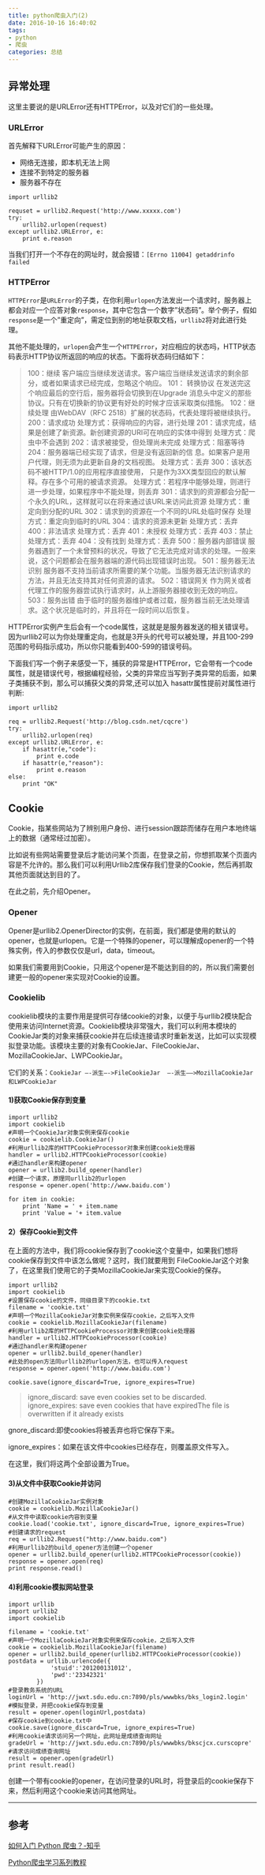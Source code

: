 ```yaml
---
title: python爬虫入门(2)
date: 2016-10-16 16:40:02
tags:
- python
- 爬虫
categories: 总结
---
```


## 异常处理

这里主要说的是URLError还有HTTPError，以及对它们的一些处理。

### URLError
首先解释下URLError可能产生的原因：

* 网络无连接，即本机无法上网
* 连接不到特定的服务器
* 服务器不存在

<!-- more -->
```
import urllib2
 
requset = urllib2.Request('http://www.xxxxx.com')
try:
    urllib2.urlopen(request)
except urllib2.URLError, e:
    print e.reason
```
当我们打开一个不存在的网址时，就会报错：`[Errno 11004] getaddrinfo failed`

### HTTPError
`HTTPError`是`URLError`的子类，在你利用`urlopen`方法发出一个请求时，服务器上都会对应一个应答对象`response`，其中它包含一个数字”状态码”。举个例子，假如`response`是一个”重定向”，需定位到别的地址获取文档，`urllib2`将对此进行处理。

其他不能处理的，`urlopen`会产生一个`HTTPError`，对应相应的状态吗，HTTP状态码表示HTTP协议所返回的响应的状态。下面将状态码归结如下：

>100：继续  客户端应当继续发送请求。客户端应当继续发送请求的剩余部分，或者如果请求已经完成，忽略这个响应。
101： 转换协议  在发送完这个响应最后的空行后，服务器将会切换到在Upgrade 消息头中定义的那些协议。只有在切换新的协议更有好处的时候才应该采取类似措施。
102：继续处理   由WebDAV（RFC 2518）扩展的状态码，代表处理将被继续执行。
200：请求成功      处理方式：获得响应的内容，进行处理
201：请求完成，结果是创建了新资源。新创建资源的URI可在响应的实体中得到    处理方式：爬虫中不会遇到
202：请求被接受，但处理尚未完成    处理方式：阻塞等待
204：服务器端已经实现了请求，但是没有返回新的信 息。如果客户是用户代理，则无须为此更新自身的文档视图。    处理方式：丢弃
300：该状态码不被HTTP/1.0的应用程序直接使用， 只是作为3XX类型回应的默认解释。存在多个可用的被请求资源。    处理方式：若程序中能够处理，则进行进一步处理，如果程序中不能处理，则丢弃
301：请求到的资源都会分配一个永久的URL，这样就可以在将来通过该URL来访问此资源    处理方式：重定向到分配的URL
302：请求到的资源在一个不同的URL处临时保存     处理方式：重定向到临时的URL
304：请求的资源未更新     处理方式：丢弃
400：非法请求     处理方式：丢弃
401：未授权     处理方式：丢弃
403：禁止     处理方式：丢弃
404：没有找到     处理方式：丢弃
500：服务器内部错误  服务器遇到了一个未曾预料的状况，导致了它无法完成对请求的处理。一般来说，这个问题都会在服务器端的源代码出现错误时出现。
501：服务器无法识别  服务器不支持当前请求所需要的某个功能。当服务器无法识别请求的方法，并且无法支持其对任何资源的请求。
502：错误网关  作为网关或者代理工作的服务器尝试执行请求时，从上游服务器接收到无效的响应。
503：服务出错   由于临时的服务器维护或者过载，服务器当前无法处理请求。这个状况是临时的，并且将在一段时间以后恢复。

HTTPError实例产生后会有一个code属性，这就是是服务器发送的相关错误号。
因为urllib2可以为你处理重定向，也就是3开头的代号可以被处理，并且100-299范围的号码指示成功，所以你只能看到400-599的错误号码。

下面我们写一个例子来感受一下，捕获的异常是HTTPError，它会带有一个code属性，就是错误代号，根据编程经验，父类的异常应当写到子类异常的后面，如果子类捕获不到，那么可以捕获父类的异常,还可以加入 hasattr属性提前对属性进行判断:
```
import urllib2
 
req = urllib2.Request('http://blog.csdn.net/cqcre')
try:
    urllib2.urlopen(req)
except urllib2.URLError, e:
    if hasattr(e,"code"):
        print e.code
    if hasattr(e,"reason"):
        print e.reason
else:
    print "OK"
```

## Cookie

Cookie，指某些网站为了辨别用户身份、进行session跟踪而储存在用户本地终端上的数据（通常经过加密）。

比如说有些网站需要登录后才能访问某个页面，在登录之前，你想抓取某个页面内容是不允许的。那么我们可以利用Urllib2库保存我们登录的Cookie，然后再抓取其他页面就达到目的了。

在此之前，先介绍Opener。
### Opener

Opener是urllib2.OpenerDirector的实例，在前面，我们都是使用的默认的opener，也就是urlopen。它是一个特殊的opener，可以理解成opener的一个特殊实例，传入的参数仅仅是url，data，timeout。

如果我们需要用到Cookie，只用这个opener是不能达到目的的，所以我们需要创建更一般的opener来实现对Cookie的设置。


### Cookielib

cookielib模块的主要作用是提供可存储cookie的对象，以便于与urllib2模块配合使用来访问Internet资源。Cookielib模块非常强大，我们可以利用本模块的CookieJar类的对象来捕获cookie并在后续连接请求时重新发送，比如可以实现模拟登录功能。该模块主要的对象有CookieJar、FileCookieJar、MozillaCookieJar、LWPCookieJar。

它们的关系：`CookieJar —-派生—->FileCookieJar  —-派生—–>MozillaCookieJar和LWPCookieJar`


#### 1)获取Cookie保存到变量
```
import urllib2
import cookielib
#声明一个CookieJar对象实例来保存cookie
cookie = cookielib.CookieJar()
#利用urllib2库的HTTPCookieProcessor对象来创建cookie处理器
handler = urllib2.HTTPCookieProcessor(cookie)
#通过handler来构建opener
opener = urllib2.build_opener(handler)
#创建一个请求，原理同urllib2的urlopen
response = opener.open('http://www.baidu.com')

for item in cookie:
    print 'Name = ' + item.name
    print 'Value = '+ item.value
```

#### 2）保存Cookie到文件

在上面的方法中，我们将cookie保存到了cookie这个变量中，如果我们想将cookie保存到文件中该怎么做呢？这时，我们就要用到
FileCookieJar这个对象了，在这里我们使用它的子类MozillaCookieJar来实现Cookie的保存。
```
import urllib2
import cookielib
#设置保存cookie的文件，同级目录下的cookie.txt
filename = 'cookie.txt'
#声明一个MozillaCookieJar对象实例来保存cookie，之后写入文件
cookie = cookielib.MozillaCookieJar(filename)
#利用urllib2库的HTTPCookieProcessor对象来创建cookie处理器
handler = urllib2.HTTPCookieProcessor(cookie)
#通过handler来构建opener
opener = urllib2.build_opener(handler)
#此处的open方法同urllib2的urlopen方法，也可以传入request
response = opener.open('http://www.baidu.com')

cookie.save(ignore_discard=True, ignore_expires=True)

```
>ignore_discard: save even cookies set to be discarded. 
ignore_expires: save even cookies that have expiredThe file is overwritten if it already exists


gnore_discard:即使cookies将被丢弃也将它保存下来。

ignore_expires：如果在该文件中cookies已经存在，则覆盖原文件写入。

在这里，我们将这两个全部设置为True。

#### 3)从文件中获取Cookie并访问
```
#创建MozillaCookieJar实例对象
cookie = cookielib.MozillaCookieJar()
#从文件中读取cookie内容到变量
cookie.load('cookie.txt', ignore_discard=True, ignore_expires=True)
#创建请求的request
req = urllib2.Request("http://www.baidu.com")
#利用urllib2的build_opener方法创建一个opener
opener = urllib2.build_opener(urllib2.HTTPCookieProcessor(cookie))
response = opener.open(req)
print response.read()
```
#### 4)利用cookie模拟网站登录
```
import urllib
import urllib2
import cookielib
 
filename = 'cookie.txt'
#声明一个MozillaCookieJar对象实例来保存cookie，之后写入文件
cookie = cookielib.MozillaCookieJar(filename)
opener = urllib2.build_opener(urllib2.HTTPCookieProcessor(cookie))
postdata = urllib.urlencode({
            'stuid':'201200131012',
            'pwd':'23342321'
        })
#登录教务系统的URL
loginUrl = 'http://jwxt.sdu.edu.cn:7890/pls/wwwbks/bks_login2.login'
#模拟登录，并把cookie保存到变量
result = opener.open(loginUrl,postdata)
#保存cookie到cookie.txt中
cookie.save(ignore_discard=True, ignore_expires=True)
#利用cookie请求访问另一个网址，此网址是成绩查询网址
gradeUrl = 'http://jwxt.sdu.edu.cn:7890/pls/wwwbks/bkscjcx.curscopre'
#请求访问成绩查询网址
result = opener.open(gradeUrl)
print result.read()
```

创建一个带有cookie的opener，在访问登录的URL时，将登录后的cookie保存下来，然后利用这个cookie来访问其他网址。






------------------------------------------------------------

## 参考

[如何入门 Python 爬虫？-知乎](https://www.zhihu.com/question/20899988)

[Python爬虫学习系列教程](http://cuiqingcai.com/1052.html)
